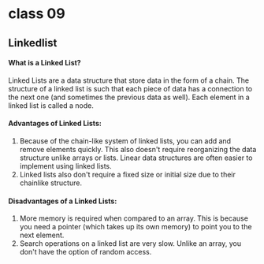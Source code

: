 # class 09
## Linkedlist

#### What is a Linked List?
Linked Lists are a data structure that store data in the form of a chain. The structure of a linked list is such that each piece of data has a connection to the next one (and sometimes the previous data as well). Each element in a linked list is called a node.

#### Advantages of Linked Lists:
1. Because of the chain-like system of linked lists, you can add and remove elements quickly. This also doesn't require reorganizing the data structure unlike arrays or lists. Linear data structures are often easier to implement using linked lists.
2. Linked lists also don't require a fixed size or initial size due to their chainlike structure.


#### Disadvantages of a Linked Lists:
1. More memory is required when compared to an array. This is because you need a pointer (which takes up its own memory) to point you to the next element.
2. Search operations on a linked list are very slow. Unlike an array, you don't have the option of random access.
